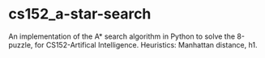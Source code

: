 # cs152_a-star-search
An implementation of the A* search algorithm in Python to solve the 8-puzzle, for CS152-Artifical Intelligence. Heuristics: Manhattan distance, h1. 
